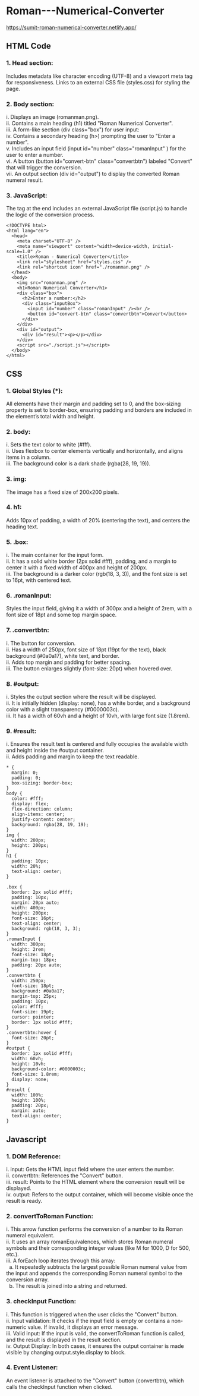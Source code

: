# Roman---Numerical-Converter
https://sumit-roman-numerical-converter.netlify.app/
## HTML Code 
### 1. Head section:
Includes metadata like character encoding (UTF-8) and a viewport meta tag for responsiveness.
Links to an external CSS file (styles.css) for styling the page.
### 2. Body section:
i. Displays an image (romanman.png).<br>
ii. Contains a main heading (h1) titled "Roman Numerical Converter".<br>
iii. A form-like section (div class="box") for user input:<br>
iv. Contains a secondary heading (h>) prompting the user to "Enter a number".<br>
v. Includes an input field (input id="number" class="romanInput" ) for the user to enter a number.<br>
vi. A button (button id="convert-btn" class="convertbtn") labeled "Convert" that will trigger the conversion.<br>
vii. An output section (div id="output") to display the converted Roman numeral result.
### 3. JavaScript:
The <script src="./script.js"></script> tag at the end includes an external JavaScript file (script.js) to handle the logic of the conversion process.
```
<!DOCTYPE html>
<html lang="en">
  <head>
    <meta charset="UTF-8" />
    <meta name="viewport" content="width=device-width, initial-scale=1.0" />
    <title>Roman - Numerical Converter</title>
    <link rel="stylesheet" href="styles.css" />
    <link rel="shortcut icon" href="./romanman.png" />
  </head>
  <body>
    <img src="romanman.png" />
    <h1>Roman Numerical Converter</h1>
    <div class="box">
      <h2>Enter a number:</h2>
      <div class="inputBox">
        <input id="number" class="romanInput" /><br />
        <button id="convert-btn" class="convertbtn">Convert</button>
      </div>
    </div>
    <div id="output">
      <div id="result"><p></p></div>
    </div>
    <script src="./script.js"></script>
  </body>
</html>
```
## CSS 
### 1. Global Styles (*):
All elements have their margin and padding set to 0, and the box-sizing property is set to border-box, ensuring padding and borders are included in the element’s total width and height.
### 2. body:
i. Sets the text color to white (#fff).<br>
ii. Uses flexbox to center elements vertically and horizontally, and aligns items in a column.<br>
iii. The background color is a dark shade (rgba(28, 19, 19)).
### 3. img:
The image has a fixed size of 200x200 pixels.
### 4. h1:
Adds 10px of padding, a width of 20% (centering the text), and centers the heading text.
### 5. .box:
i. The main container for the input form.<br>
ii. It has a solid white border (2px solid #fff), padding, and a margin to center it with a fixed width of 400px and height of 200px.<br>
iii. The background is a darker color (rgb(18, 3, 3)), and the font size is set to 16pt, with centered text.
### 6. .romanInput:
Styles the input field, giving it a width of 300px and a height of 2rem, with a font size of 18pt and some top margin space.
### 7. .convertbtn:
i. The button for conversion.<br>
ii. Has a width of 250px, font size of 18pt (19pt for the text), black background (#0a0a17), white text, and border.<br>
ii. Adds top margin and padding for better spacing.<br>
iii. The button enlarges slightly (font-size: 20pt) when hovered over.
### 8. #output:
i. Styles the output section where the result will be displayed.<br>
ii. It is initially hidden (display: none), has a white border, and a background color with a slight transparency (#0000003c).<br>
iii. It has a width of 60vh and a height of 10vh, with large font size (1.8rem).
### 9. #result:
i. Ensures the result text is centered and fully occupies the available width and height inside the #output container.<br>
ii. Adds padding and margin to keep the text readable.
```
* {
  margin: 0;
  padding: 0;
  box-sizing: border-box;
}
body {
  color: #fff;
  display: flex;
  flex-direction: column;
  align-items: center;
  justify-content: center;
  background: rgba(28, 19, 19);
}
img {
  width: 200px;
  height: 200px;
}
h1 {
  padding: 10px;
  width: 20%;
  text-align: center;
}

.box {
  border: 2px solid #fff;
  padding: 10px;
  margin: 20px auto;
  width: 400px;
  height: 200px;
  font-size: 16pt;
  text-align: center;
  background: rgb(18, 3, 3);
}
.romanInput {
  width: 300px;
  height: 2rem;
  font-size: 18pt;
  margin-top: 18px;
  padding: 20px auto;
}
.convertbtn {
  width: 250px;
  font-size: 18pt;
  background: #0a0a17;
  margin-top: 25px;
  padding: 10px;
  color: #fff;
  font-size: 19pt;
  cursor: pointer;
  border: 1px solid #fff;
}
.convertbtn:hover {
  font-size: 20pt;
}
#output {
  border: 1px solid #fff;
  width: 60vh;
  height: 10vh;
  background-color: #0000003c;
  font-size: 1.8rem;
  display: none;
}
#result {
  width: 100%;
  height: 100%;
  padding: 20px;
  margin: auto;
  text-align: center;
}
```
## Javascript 
### 1. DOM Reference:
i. input: Gets the HTML input field where the user enters the number.<br>
ii. convertbtn: References the "Convert" button.<br>
iii. result: Points to the HTML element where the conversion result will be displayed.<br>
iv. output: Refers to the output container, which will become visible once the result is ready.
### 2. convertToRoman Function:
i. This arrow function performs the conversion of a number to its Roman numeral equivalent.<br>
ii. It uses an array romanEquivalences, which stores Roman numeral symbols and their corresponding integer values (like M for 1000, D for 500, etc.).<br>
iii. A forEach loop iterates through this array:<br>
 &nbsp; a. It repeatedly subtracts the largest possible Roman numeral value from the input and appends the corresponding Roman numeral symbol to the conversion array.<br>
 &nbsp; b. The result is joined into a string and returned.
### 3. checkInput Function:
i. This function is triggered when the user clicks the "Convert" button.<br>
ii. Input validation: It checks if the input field is empty or contains a non-numeric value. If invalid, it displays an error message.<br>
iii. Valid input: If the input is valid, the convertToRoman function is called, and the result is displayed in the result section.<br>
iv. Output Display: In both cases, it ensures the output container is made visible by changing output.style.display to block.
### 4. Event Listener:
An event listener is attached to the "Convert" button (convertbtn), which calls the checkInput function when clicked.
